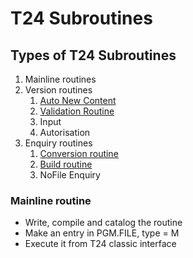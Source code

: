 # T24 Subroutines

## Types of T24 Subroutines

1. Mainline routines
2. Version routines
   1. [Auto New Content](./autonewcontent-rtn)
   2. [Validation Routine](./Validation-Routine)
   3. Input
   4. Autorisation
3. Enquiry routines
   1. [Conversion routine](./conversion-rtn)
   2. [Build routine](./build-rtn)
   3. NoFile Enquiry

### Mainline routine

- Write, compile and catalog the routine
- Make an entry in PGM.FILE, type = M
- Execute it from T24 classic interface
